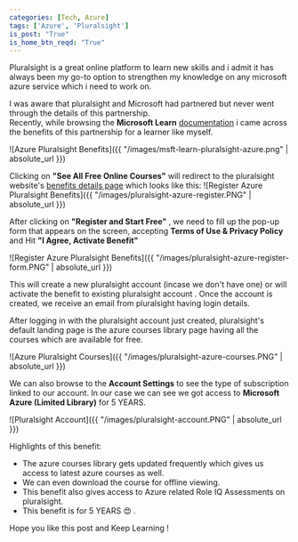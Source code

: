 ```yaml
---
categories: [Tech, Azure]
tags: ['Azure', 'Pluralsight']
is_post: "True"
is_home_btn_reqd: "True"
---
```


Pluralsight is a great online platform to learn new skills and i admit it has always been my go-to option to strengthen my knowledge on any microsoft azure service which i need to work on.  

I was aware that pluralsight and Microsoft had partnered but never went through the details of this partnership.  
Recently, while browsing the **Microsoft Learn** [documentation](https://docs.microsoft.com/en-us/learn/azure/) i came across the benefits of this partnership for a learner like myself.  

![Azure Pluralsight Benefits]({{ "/images/msft-learn-pluralsight-azure.png" | absolute_url }})  

Clicking on **"See All Free Online Courses"** will redirect to the pluralsight website's [benefits details page](https://www.pluralsight.com/partners/microsoft/azure?aid=7010a000001xDURAA2) which looks like this:
![Register Azure Pluralsight Benefits]({{ "/images/pluralsight-azure-register.PNG" | absolute_url }})  

After clicking on **"Register and Start Free"** , we need to fill up the pop-up form that appears on the screen, accepting **Terms of Use & Privacy Policy** and Hit **"I Agree, Activate Benefit"** 

![Register Azure Pluralsight Benefits]({{ "/images/pluralsight-azure-register-form.PNG" | absolute_url }})  

This will create a new pluralsight account (incase we don't have one) or will activate the benefit to existing pluralsight account .
Once the account is created, we receive an email from pluralsight having login details.

After logging in with the pluralsight account just created, pluralsight's default landing page is the azure courses library page having all the courses which are available for free. 

![Azure Pluralsight Courses]({{ "/images/pluralsight-azure-courses.PNG" | absolute_url }})  

We can also browse to the **Account Settings** to see the type of subscription linked to our account. In our case we can see we got access to **Microsoft Azure (Limited Library)** for 5 YEARS. 

![Pluralsight Account]({{ "/images/pluralsight-account.PNG" | absolute_url }})  

Highlights of this benefit:  
+ The azure courses library gets updated frequently which gives us access to latest azure courses as well.
+ We can even download the course for offline viewing.
+ This benefit also gives access to Azure related Role IQ Assessments on pluralsight.
+ This benefit is for 5 YEARS :heart_eyes: .  

Hope you like this post and Keep Learning !
